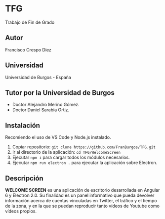 # TFG
Trabajo de Fin de Grado
## Autor
Francisco Crespo Diez
## Universidad
Universidad de Burgos - España
## Tutor por la Universidad de Burgos
- Doctor Alejandro Merino Gómez.
- Doctor Daniel Sarabia Ortiz.
## Instalación
Recomiendo el uso de VS Code y Node.js instalado.
1. Copiar repositorio: ```git clone https://github.com/FranBurgos/TFG.git```
2. Ir al directorio de la aplicación: ```cd TFG/WelcomeScreen```
3. Ejecutar ```npm i``` para cargar todos los módulos necesarios.
4. Ejecutar ```npm run electron .``` para ejecutar la aplicación sobre Electron.
## Descripción
**WELCOME SCREEN** es una aplicación de escritorio desarrollada en Angular 6 y Electron 2.0. Su finalidad es un panel informativo que pueda devolver información acerca de cuentas vinculadas en Twitter, el tráfico y el tiempo de la zona, y en la que se puedan reproducir tanto vídeos de Youtube como vídeos propios.